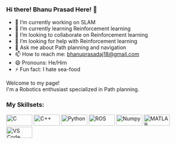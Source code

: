 ### Hi there! Bhanu Prasad Here! 👋

- 🔭 I’m currently working on SLAM
- 🌱 I’m currently learning Reinforcement learning
- 👯 I’m looking to collaborate on Reinforcement learning
- 🤔 I’m looking for help with Reinforcement learning
- 💬 Ask me about Path planning and navigation
- 📫 How to reach me: bhanuprasadaj18@gmail.com
- 😄 Pronouns: He/Him
- ⚡ Fun fact: I hate sea-food

<p>Welcome to my page! </br> I'm a Robotics enthusiast specialized in Path planning. </p>
<h3>My Skillsets:</h3>
<p>

<img alt="C" src="https://img.shields.io/badge/C-%23A8B9CC?logo=C&logoColor=white&logoSize=auto" height="30" width="70">
<img alt="C++" src="https://img.shields.io/badge/C%2B%2B-%2300599C?logo=C%2B%2B&logoColor=white&logoSize=auto" height="30" width="70">
<img alt="Python" src="https://img.shields.io/badge/python-%233776AB?logo=python&logoColor=yellow&logoSize=auto" height="30" width="70"/>
<img alt="ROS" src="https://img.shields.io/badge/ROS-%2322314E?logo=ROS&logoColor=black&logoSize=auto&labelColor=white" height="30" width="70">
<img alt="Numpy" src="https://img.shields.io/badge/Numpy-blue?logo=numpy&logoColor=yellow&logoSize=auto" height="30" width="70"/>
<img alt="MATLAB" src="https://img.shields.io/badge/MATLAB-blue?logoSize=auto" height="30" width="70">
<img alt="VS Code" src="https://img.shields.io/badge/VS_Code-white?logo=Visual%20Studio%20Code&logoColor=%23007ACC&logoSize=auto" height="30" width="70">
